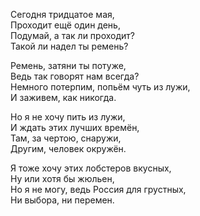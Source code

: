 Сегодня тридцатое мая,  
Проходит ещё один день,  
Подумай, а так ли проходит?  
Такой ли надел ты ремень?  
  
Ремень, затяни ты потуже,  
Ведь так говорят нам всегда?  
Немного потерпим, попьём чуть из лужи,  
И заживем, как никогда.  
  
Но я не хочу пить из лужи,  
И ждать этих лучших времён,  
Там, за чертою, снаружи,  
Другим, человек окружён.  
  
Я тоже хочу этих лобстеров вкусных,  
Ну или хотя бы жюльен,  
Но я не могу, ведь Россия для грустных,  
Ни выбора, ни перемен.  